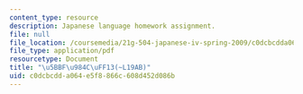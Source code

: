 ```yaml
---
content_type: resource
description: Japanese language homework assignment.
file: null
file_location: /coursemedia/21g-504-japanese-iv-spring-2009/c0dcbcdda064e5f8866c608d452d086b_MIT21G_504S09_hw19.pdf
file_type: application/pdf
resourcetype: Document
title: "\u5BBF\u984C\uFF13(~L19AB)"
uid: c0dcbcdd-a064-e5f8-866c-608d452d086b
---
```

